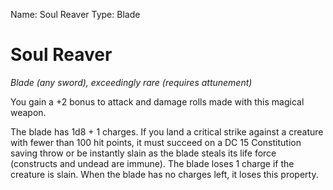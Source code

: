 Name: Soul Reaver
Type: Blade

# Soul Reaver
_Blade (any sword), exceedingly rare (requires attunement)_

You gain a +2 bonus to attack and damage rolls made with this magical weapon.

The blade has 1d8 + 1 charges. If you land a critical strike against a creature with fewer than 100 hit points, it must succeed on a DC 15 Constitution saving throw or be instantly slain as the blade steals its life force (constructs and undead are immune). The blade loses 1 charge if the creature is slain. When the blade has no charges left, it loses this property.